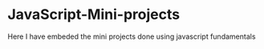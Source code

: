 # JavaScript-Mini-projects
Here I have embeded the mini projects done using javascript fundamentals
